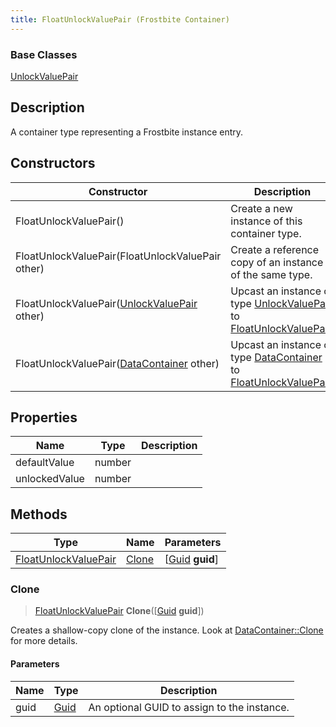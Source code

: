 ```yaml
---
title: FloatUnlockValuePair (Frostbite Container)
---
```

### Base Classes

[UnlockValuePair](UnlockValuePair)

## Description

A container type representing a Frostbite instance entry.

## Constructors

| Constructor                                                                     | Description                                                                                                                     |
| ------------------------------------------------------------------------------- | ------------------------------------------------------------------------------------------------------------------------------- |
| FloatUnlockValuePair()                                                          | Create a new instance of this container type.                                                                                   |
| FloatUnlockValuePair(FloatUnlockValuePair other)                                | Create a reference copy of an instance of the same type.                                                                        |
| FloatUnlockValuePair([UnlockValuePair](UnlockValuePair) other)                  | Upcast an instance of type [UnlockValuePair](UnlockValuePair) to [FloatUnlockValuePair](FloatUnlockValuePair).                  |
| FloatUnlockValuePair([DataContainer](/vext/ref/cls/shr/datacontainer) other) | Upcast an instance of type [DataContainer](/vext/ref/cls/shr/datacontainer) to [FloatUnlockValuePair](FloatUnlockValuePair). |

## Properties

| Name          | Type   | Description |
| ------------- | ------ | ----------- |
| defaultValue  | number |             |
| unlockedValue | number |             |

## Methods

| Type                                         | Name            | Parameters                                     |
| -------------------------------------------- | --------------- | ---------------------------------------------- |
| [FloatUnlockValuePair](FloatUnlockValuePair) | [Clone](#clone) | \[[Guid](/vext/ref/cls/shr/guid) **guid**\] |

### Clone

> [FloatUnlockValuePair](FloatUnlockValuePair) **Clone**(\[[Guid](/vext/ref/cls/shr/guid) **guid**\])

Creates a shallow-copy clone of the instance. Look at [DataContainer::Clone](/vext/ref/cls/shr/datacontainer#clone) for more details.

#### Parameters

| Name | Type         | Description                                 |
| ---- | ------------ | ------------------------------------------- |
| guid | [Guid](Guid) | An optional GUID to assign to the instance. |
